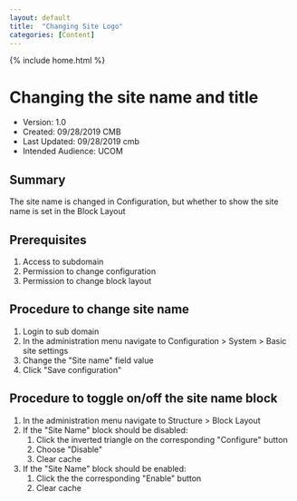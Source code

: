 ```yaml
---
layout: default
title:  "Changing Site Logo"
categories: [Content] 
---
```

{% include home.html %}
# Changing the site name and title
* Version: 1.0
* Created: 09/28/2019 CMB
* Last Updated: 09/28/2019 cmb
* Intended Audience: UCOM

## Summary

The site name is changed in Configuration, but whether to show the site name is set in the Block Layout 

## Prerequisites

 1. Access to subdomain
 2. Permission to change configuration
 3. Permission to change block layout

## Procedure to change site name

1. Login to sub domain
2. In the administration menu navigate to Configuration > System > Basic site settings
3. Change the "Site name" field value
4. Click "Save configuration"

## Procedure to toggle on/off the site name block

1. In the administration menu navigate to Structure > Block Layout
2. If the "Site Name" block should be disabled:
    1. Click the inverted triangle on the corresponding "Configure" button
    2. Choose "Disable"
    3. Clear cache
3. If the "Site Name" block should be enabled:
    1. Click the the corresponding "Enable" button
    3. Clear cache
